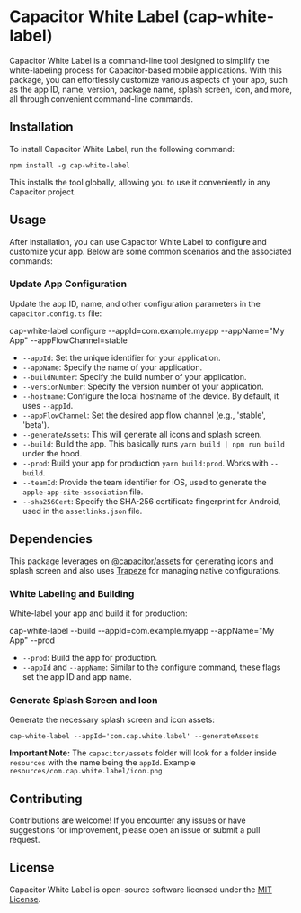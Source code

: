 Capacitor White Label (cap-white-label)
=======================================

Capacitor White Label is a command-line tool designed to simplify the white-labeling process for Capacitor-based mobile applications. With this package, you can effortlessly customize various aspects of your app, such as the app ID, name, version, package name, splash screen, icon, and more, all through convenient command-line commands.

Installation
------------

To install Capacitor White Label, run the following command:

`npm install -g cap-white-label`

This installs the tool globally, allowing you to use it conveniently in any Capacitor project.

Usage
-----

After installation, you can use Capacitor White Label to configure and customize your app. Below are some common scenarios and the associated commands:

### Update App Configuration

Update the app ID, name, and other configuration parameters in the `capacitor.config.ts` file:

cap-white-label configure --appId=com.example.myapp --appName="My App" --appFlowChannel=stable

*   `--appId`: Set the unique identifier for your application.
*   `--appName`: Specify the name of your application.
*   `--buildNumber`: Specify the build number of your application.
*   `--versionNumber`: Specify the version number of your application.
*   `--hostname`: Configure the local hostname of the device. By default, it uses `--appId`.
*   `--appFlowChannel`: Set the desired app flow channel (e.g., 'stable', 'beta').
*   `--generateAssets`: This will generate all icons and splash screen.
*   `--build`: Build the app. This basically runs `yarn build | npm run build` under the hood.
*   `--prod`: Build your app for production `yarn build:prod`. Works with `--build`.
*   `--teamId`: Provide the team identifier for iOS, used to generate the `apple-app-site-association` file.
*   `--sha256Cert`: Specify the SHA-256 certificate fingerprint for Android, used in the `assetlinks.json` file.

Dependencies
------------

This package leverages on [@capacitor/assets](https://github.com/ionic-team/capacitor-assets) for generating icons and splash screen and also uses [Trapeze](https://trapeze.dev) for managing native configurations.

### White Labeling and Building

White-label your app and build it for production:

cap-white-label --build --appId=com.example.myapp --appName="My App" --prod

*   `--prod`: Build the app for production.
*   `--appId` and `--appName`: Similar to the configure command, these flags set the app ID and app name.

### Generate Splash Screen and Icon

Generate the necessary splash screen and icon assets:

    cap-white-label --appId='com.cap.white.label' --generateAssets

**Important Note:** The `capacitor/assets` folder will look for a folder inside `resources` with the name being the `appId`. Example `resources/com.cap.white.label/icon.png`

Contributing
------------

Contributions are welcome! If you encounter any issues or have suggestions for improvement, please open an issue or submit a pull request.

License
-------

Capacitor White Label is open-source software licensed under the [MIT License](LICENSE).
